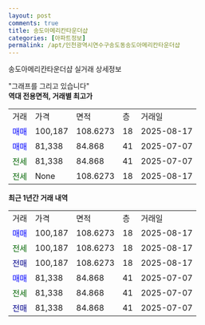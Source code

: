 ```yaml
---
layout: post
comments: true
title: 송도아메리칸타운더샵
categories: [아파트정보]
permalink: /apt/인천광역시연수구송도동송도아메리칸타운더샵
---
```


송도아메리칸타운더샵 실거래 상세정보

<script type="text/javascript">
  google.charts.load('current', {'packages':['line', 'corechart']});
  google.charts.setOnLoadCallback(drawChart);

  function drawChart() {
    var data = new google.visualization.DataTable();
    data.addColumn('date', '거래일');
    data.addColumn('number', "매매");
    data.addColumn('number', "전세");
    data.addColumn('number', "전매");

    data.addRows([[new Date(Date.parse("2025-08-17")), 100187, null, null], [new Date(Date.parse("2025-08-17")), null, 100187, null], [new Date(Date.parse("2025-08-17")), null, null, 100187], [new Date(Date.parse("2025-07-07")), 81338, null, null], [new Date(Date.parse("2025-07-07")), null, 81338, null], [new Date(Date.parse("2025-07-07")), null, null, 81338]]);

    var options = {
      hAxis: {
        format: 'yyyy/MM/dd'
      },    
      lineWidth: 0,
      pointsVisible: true,    
      title: '최근 1년간 유형별 실거래가 분포',
      legend: { position: 'bottom' }
    };

    var formatter = new google.visualization.NumberFormat({pattern:'###,###'} );
    formatter.format(data, 1);
    formatter.format(data, 2);
    
    setTimeout(function() {
        var chart = new google.visualization.LineChart(document.getElementById('columnchart_material'));
        chart.draw(data, (options));
        document.getElementById('loading').style.display = 'none';
    }, 200);
  }
</script>


<div id="loading" style="z-index:20; display: block; margin-left: 0px">"그래프를 그리고 있습니다"</div>
<div id="columnchart_material" style="width: 95%; margin-left: 0px; display: block"></div>
<!-- contents start -->
<b>역대 전용면적, 거래별 최고가</b>
<table class="sortable">
    <tr>
      <td>거래</td>
      <td>가격</td>
      <td>면적</td>
      <td>층</td>
      <td>거래일</td>
    </tr>
        <tr>
          <td><a style="color: blue">매매</a></td>
          <td>100,187</td>
          <td>108.6273</td>
          <td>18</td>
          <td>2025-08-17</td>
        </tr>            <tr>
          <td><a style="color: blue">매매</a></td>
          <td>81,338</td>
          <td>84.868</td>
          <td>41</td>
          <td>2025-07-07</td>
        </tr>        
        <tr>
              <td><a style="color: darkgreen">전세</a></td>
              <td>81,338</td>
              <td>84.868</td>
              <td>41</td>
              <td>2025-07-07</td>
            </tr>            <tr>
              <td><a style="color: darkgreen">전세</a></td>
              <td>None</td>
              <td>108.6273</td>
              <td>18</td>
              <td>2025-08-17</td>
            </tr>        
    
</table>

<b>최근 1년간 거래 내역</b>

<table class="sortable">
    <tr>
      <td>거래</td>
      <td>가격</td>
      <td>면적</td>
      <td>층</td>
      <td>거래일</td>
    </tr>
    <tr>
      <td><a style="color: blue">매매</a></td>
      <td>100,187</td>
      <td>108.6273</td>
      <td>18</td>
      <td>2025-08-17</td>
    </tr>          <tr>
      <td><a style="color: darkgreen">전세</a></td>
      <td>100,187</td>
      <td>108.6273</td>
      <td>18</td>
      <td>2025-08-17</td>
    </tr>          <tr>
      <td><a style="color: darkblue">전매</a></td>
      <td>100,187</td>
      <td>108.6273</td>
      <td>18</td>
      <td>2025-08-17</td>
    </tr>          <tr>
      <td><a style="color: blue">매매</a></td>
      <td>81,338</td>
      <td>84.868</td>
      <td>41</td>
      <td>2025-07-07</td>
    </tr>          <tr>
      <td><a style="color: darkgreen">전세</a></td>
      <td>81,338</td>
      <td>84.868</td>
      <td>41</td>
      <td>2025-07-07</td>
    </tr>          <tr>
      <td><a style="color: darkblue">전매</a></td>
      <td>81,338</td>
      <td>84.868</td>
      <td>41</td>
      <td>2025-07-07</td>
    </tr>      </table>
<!-- contents end -->    


